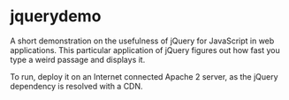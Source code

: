 # jquerydemo

A short demonstration on the usefulness of jQuery for JavaScript in web applications. This particular application of jQuery figures out how fast you type a weird passage and displays it.

To run, deploy it on an Internet connected Apache 2 server, as the jQuery dependency is resolved with a CDN.
